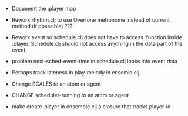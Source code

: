 * Document the :player map

* Rework rhythm.clj to use Overtone metronome instead of current method (if posssible) ???

* Rework event so schedule.clj does not have to access :function inside :player. Schedule.clj should not access anything in the data part of the event.

* problem next-sched-event-time in schedule.clj looks into event data

* Perhaps track lateness in play-melody in ensemle.clj

* Change SCALES to an atom or agent

* CHANGE scheduler-running to an atom or agent

* make create-player in ensemble.clj a closure that tracks player-id
